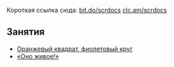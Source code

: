 Короткая ссылка сюда:
[bit.do/scrdocs](http://bit.do/scrdocs)
[clc.am/scrdocs](https://clc.am/scrdocs)

## Занятия
- [Оранжевый квадрат, фиолетовый круг](/scratch/lessons/orange-purple/)
- [«Оно живое!»](/scratch/lessons/itsalive/)

